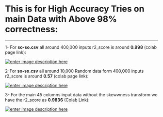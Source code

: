 
# This is for High Accuracy Tries on main Data with Above 98% correctness:

----------

1- For **so-so.csv** all around 400,000 inputs r2_score is around **0.998** (colab page link):

[![enter image description here][1]][1]

2-For **so-so.csv** all around 10,000 Random data form 400,000 inputs r2_score is around **0.57** (colab page link):

[![enter image description here][2]][2]

3- For the main 45 columns input data without the skewwness transform we have the r2_score as **0.9836** (Colab Link):

[![enter image description here][3]][3]


  [1]: https://i.stack.imgur.com/YyFJ8.png
  [2]: https://i.stack.imgur.com/y8pMI.png
  [3]: https://i.stack.imgur.com/XgGPS.png
